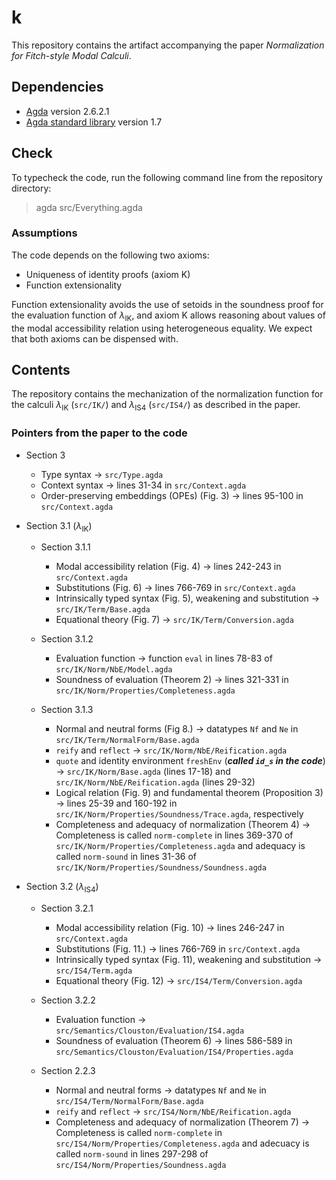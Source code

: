 # k

This repository contains the artifact accompanying the paper
*Normalization for Fitch-style Modal Calculi*.

## Dependencies

- [Agda](https://agda.readthedocs.io/en/v2.6.2.1/) version 2.6.2.1
- [Agda standard library](https://github.com/agda/agda-stdlib/) version 1.7

## Check

To typecheck the code, run the following command line from the
repository directory:

> agda src/Everything.agda

### Assumptions

The code depends on the following two axioms:

  + Uniqueness of identity proofs (axiom K)
  + Function extensionality

Function extensionality avoids the use of setoids in the soundness
proof for the evaluation function of $λ_\text{IK}$, and axiom K allows
reasoning about values of the modal accessibility relation using
heterogeneous equality. We expect that both axioms can be dispensed
with.

## Contents

The repository contains the mechanization of the normalization
function for the calculi $λ_\text{IK}$ (`src/IK/`) and $λ_\text{IS4}$
(`src/IS4/`) as described in the paper.

### Pointers from the paper to the code

+ Section 3

  - Type syntax → `src/Type.agda`
  - Context syntax → lines 31-34 in `src/Context.agda`
  - Order-preserving embeddings (OPEs) (Fig. 3) → lines 95-100 in `src/Context.agda`

+ Section 3.1 ($λ_\text{IK}$)

  - Section 3.1.1
    + Modal accessibility relation (Fig. 4) → lines 242-243 in `src/Context.agda`
    + Substitutions (Fig. 6) → lines 766-769 in `src/Context.agda`
    + Intrinsically typed syntax (Fig. 5), weakening and substitution → `src/IK/Term/Base.agda`
    + Equational theory (Fig. 7) → `src/IK/Term/Conversion.agda`

  - Section 3.1.2
    + Evaluation function → function `eval` in lines 78-83 of `src/IK/Norm/NbE/Model.agda`
    + Soundness of evaluation (Theorem 2) → lines 321-331 in `src/IK/Norm/Properties/Completeness.agda`

  - Section 3.1.3
    + Normal and neutral forms (Fig 8.) → datatypes `Nf` and `Ne` in `src/IK/Term/NormalForm/Base.agda`
    + `reify` and `reflect` → `src/IK/Norm/NbE/Reification.agda`
    + `quote` and identity environment `freshEnv` (***called `id_s` in the code***) → `src/IK/Norm/Base.agda` (lines 17-18) and `src/IK/Norm/NbE/Reification.agda` (lines 29-32)
    + Logical relation (Fig. 9) and fundamental theorem (Proposition 3) → lines 25-39 and 160-192 in `src/IK/Norm/Properties/Soundness/Trace.agda`, respectively
    + Completeness and adequacy of normalization (Theorem 4) → Completeness is called `norm-complete` in lines 369-370 of `src/IK/Norm/Properties/Completeness.agda` and adequacy is called `norm-sound` in lines 31-36 of `src/IK/Norm/Properties/Soundness/Soundness.agda`

+ Section 3.2 ($λ_\text{IS4}$)

  - Section 3.2.1
    + Modal accessibility relation (Fig. 10) → lines 246-247 in `src/Context.agda`
    + Substitutions (Fig. 11.) → lines 766-769 in `src/Context.agda`
    + Intrinsically typed syntax (Fig. 11), weakening and substitution → `src/IS4/Term.agda`
    + Equational theory (Fig. 12) → `src/IS4/Term/Conversion.agda`

  - Section 3.2.2
    + Evaluation function → `src/Semantics/Clouston/Evaluation/IS4.agda`
    + Soundness of evaluation (Theorem 6) → lines 586-589 in `src/Semantics/Clouston/Evaluation/IS4/Properties.agda`

  - Section 2.2.3
    + Normal and neutral forms → datatypes `Nf` and `Ne` in `src/IS4/Term/NormalForm/Base.agda`
    + `reify` and `reflect` → `src/IS4/Norm/NbE/Reification.agda`
    + Completeness and adequacy of normalization (Theorem 7) → Completeness is called `norm-complete` in `src/IS4/Norm/Properties/Completeness.agda` and adecuacy is called `norm-sound` in lines 297-298 of `src/IS4/Norm/Properties/Soundness.agda`